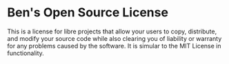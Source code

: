 # Ben's Open Source License
This is a license for libre projects that allow your users to copy, distribute, and modify your source code while also clearing you of liability or warranty for any problems caused by the software. It is simular to the MIT License in functionality.
